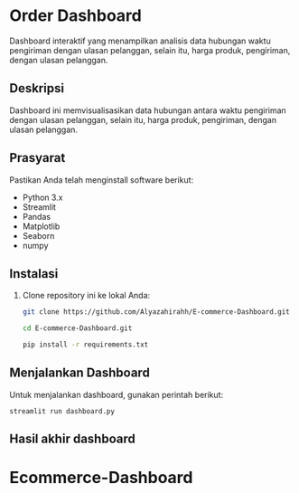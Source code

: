 # Order Dashboard

Dashboard interaktif yang menampilkan analisis data hubungan waktu pengiriman dengan ulasan pelanggan, selain itu, harga produk, pengiriman, dengan ulasan pelanggan.

## Deskripsi

Dashboard ini memvisualisasikan data hubungan antara waktu pengiriman dengan ulasan pelanggan, selain itu, harga produk, pengiriman, dengan ulasan pelanggan.

## Prasyarat

Pastikan Anda telah menginstall software berikut:

- Python 3.x
- Streamlit
- Pandas
- Matplotlib 
- Seaborn 
- numpy

## Instalasi

1. Clone repository ini ke lokal Anda:
   ```bash
   git clone https://github.com/Alyazahirahh/E-commerce-Dashboard.git

   cd E-commerce-Dashboard.git

   pip install -r requirements.txt

## Menjalankan Dashboard
Untuk menjalankan dashboard, gunakan perintah berikut:

    streamlit run dashboard.py

## Hasil akhir dashboard


   # Ecommerce-Dashboard
